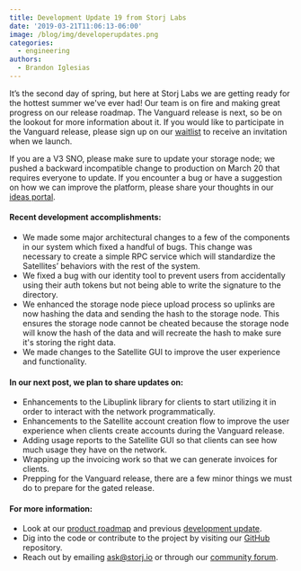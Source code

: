 ```yaml
---
title: Development Update 19 from Storj Labs
date: '2019-03-21T11:06:13-06:00'
image: /blog/img/developerupdates.png
categories:
  - engineering
authors:
  - Brandon Iglesias
---
```

It’s the second day of spring, but here at Storj Labs we are getting ready for the hottest summer we've ever had! Our team is on fire and making great progress on our release roadmap. The Vanguard release is next, so be on the lookout for more information about it. If you would like to participate in the Vanguard release, please sign up on our [waitlist](https://storj.io/sign-up/) to receive an invitation when we launch.

If you are a V3 SNO, please make sure to update your storage node; we pushed a backward incompatible change to production on March 20 that requires everyone to update. If you encounter a bug or have a suggestion on how we can improve the platform, please share your thoughts in our [ideas portal](https://ideas.storj.io/).

#### Recent development accomplishments:

* We made some major architectural changes to a few of the components in our system which fixed a handful of bugs. This change was necessary to create a simple RPC service which will standardize the Satellites’ behaviors with the rest of the system.
* We fixed a bug with our identity tool to prevent users from accidentally using their auth tokens but not being able to write the signature to the directory. 
* We enhanced the storage node piece upload process so uplinks are now hashing the data and sending the hash to the storage node. This ensures the storage node cannot be cheated because the storage node will know the hash of the data and will recreate the hash to make sure it's storing the right data. 
* We made changes to the Satellite GUI to improve the user experience and functionality. 

#### In our next post, we plan to share updates on:

* Enhancements to the Libuplink library for clients to start utilizing it in order to interact with the network programmatically.
* Enhancements to the Satellite account creation flow to improve the user experience when clients create accounts during the Vanguard release. 
* Adding usage reports to the Satellite GUI so that clients can see how much usage they have on the network. 
* Wrapping up the invoicing work so that we can generate invoices for clients. 
* Prepping for the Vanguard release, there are a few minor things we must do to prepare for the gated release. 

#### For more information:

* Look at our [product roadmap](https://storjlabs.aha.io/published/01ee405b4bd8d14208c5256d70d73a38?page=1) and previous [development update](https://storj.io/blog/2019/03/development-update-18-from-storj-labs/).  
* Dig into the code or contribute to the project by visiting our [GitHub](https://github.com/storj/storj) repository.  
* Reach out by emailing [ask@storj.io](mailto:ask@storj.io) or through our [community forum](https://community.storj.io/).

